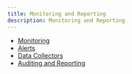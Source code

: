 ```yaml
---
title: Monitoring and Reporting
description: Monitoring and Reporting
---
```


- [Monitoring](01-monitoring.md)
- [Alerts](alerts-settings.md)
- [Data Collectors](data-collectors.md)
- [Auditing and Reporting](02-auditing-and-reporting.md)
